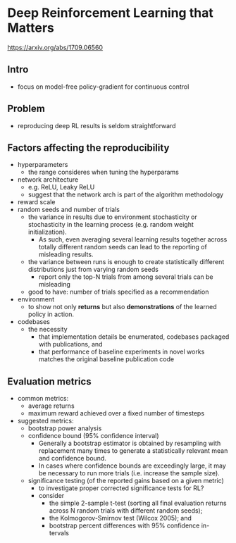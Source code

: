 # Deep Reinforcement Learning that Matters
https://arxiv.org/abs/1709.06560

## Intro
* focus on model-free policy-gradient for continuous control

## Problem
* reproducing deep RL results is seldom straightforward

## Factors affecting the reproducibility
* hyperparameters
  * the range consideres when tuning the hyperparams
* network architecture
  * e.g. ReLU, Leaky ReLU
  * suggest that the network arch is part of the algorithm methodology
* reward scale
* random seeds and number of trials
  * the variance in results due to environment stochasticity or stochasticity in the learning process 
    (e.g. random weight initialization). 
    * As such, even averaging several learning results together across totally different random seeds can lead to 
      the reporting of misleading results.
  * the variance between runs is enough to create statistically different distributions just from varying random seeds
    * report only the top-N trials from among several trials can be misleading
  * good to have: number of trials specified as a recommendation
* environment
  * to show not only **returns** but also **demonstrations** of the learned policy in action.
* codebases
  * the necessity
    * that implementation details be enumerated, codebases packaged with publications, and 
    * that performance of baseline experiments in novel works matches the original baseline publication code

## Evaluation metrics
* common metrics:
  * average returns
  * maximum reward achieved over a fixed number of timesteps
* suggested metrics:
  * bootstrap power analysis    
  * confidence bound (95% confidence interval)
    * Generally a bootstrap estimator is obtained by resampling with replacement many times to 
      generate a statistically relevant mean and confidence bound.
    * In cases where confidence bounds are exceedingly large, it may be necessary to 
      run more trials (i.e. increase the sample size).
  * significance testing (of the reported gains based on a given metric)
    * to investigate proper corrected significance tests for RL?
    * consider 
      * the simple 2-sample t-test (sorting all final evaluation returns across N random trials with different random seeds);
      * the Kolmogorov-Smirnov test (Wilcox 2005); and 
      * bootstrap percent differences with 95% confidence in- tervals
 
